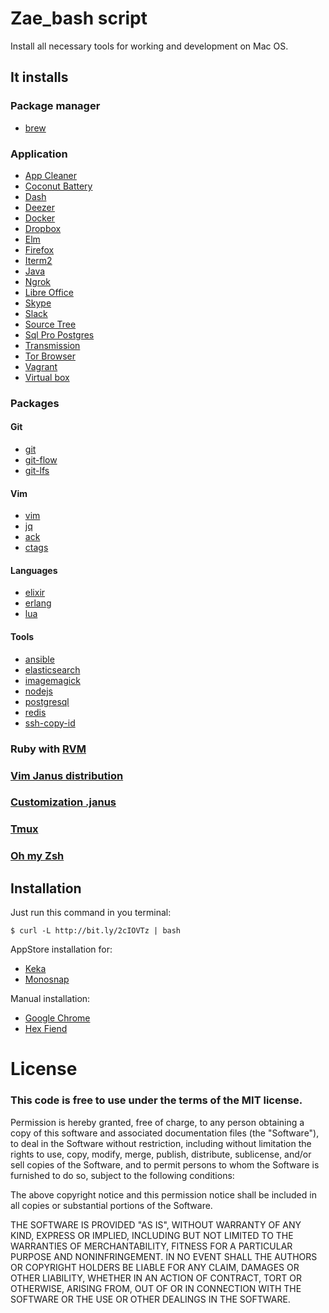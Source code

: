 # Zae_bash script
Install all necessary tools for working and development on Mac OS.

## It installs

### Package manager
- [brew](http://brew.sh/)

### Application

- [App Cleaner](https://freemacsoft.net/appcleaner/)
- [Coconut Battery](http://www.coconut-flavour.com/coconutbattery/)
- [Dash](https://kapeli.com/dash)
- [Deezer](http://www.deezer.com/)
- [Docker](https://www.docker.com/)
- [Dropbox](https://www.dropbox.com/)
- [Elm](http://elm-lang.org/)
- [Firefox](https://www.mozilla.org/en-US/firefox/new/)
- [Iterm2](https://www.iterm2.com/)
- [Java](https://java.com/ru/download/)
- [Ngrok](https://ngrok.com/)
- [Libre Office](https://www.libreoffice.org/)
- [Skype](https://www.skype.com/)
- [Slack](https://slack.com/)
- [Source Tree](https://www.sourcetreeapp.com/)
- [Sql Pro Postgres](https://macpostgresclient.com/)
- [Transmission](https://transmissionbt.com/)
- [Tor Browser](https://www.torproject.org/projects/torbrowser.html.en)
- [Vagrant](https://www.vagrantup.com/)
- [Virtual box](https://www.virtualbox.org/)

### Packages

#### Git
- [git](https://git-scm.com/)
- [git-flow](http://danielkummer.github.io/git-flow-cheatsheet/index.html)
- [git-lfs](https://git-lfs.github.com/)

#### Vim
- [vim](http://www.vim.org/)
- [jq](https://stedolan.github.io/jq/)
- [ack](http://beyondgrep.com/)
- [ctags](https://andrew.stwrt.ca/posts/vim-ctags/)

#### Languages
- [elixir](http://elixir-lang.org/)
- [erlang](https://www.erlang.org/)
- [lua](https://www.lua.org/)

#### Tools
- [ansible](https://www.ansible.com/)
- [elasticsearch](https://www.elastic.co/products/elasticsearch)
- [imagemagick](http://www.imagemagick.org/script/index.php)
- [nodejs](https://nodejs.org/en/)
- [postgresql](https://www.postgresql.org/)
- [redis](http://redis.io/)
- [ssh-copy-id](https://github.com/beautifulcode/ssh-copy-id-for-OSX)

### Ruby with [RVM](https://rvm.io/rvm/install)
### [Vim Janus distribution](https://github.com/carlhuda/janus)
### [Customization .janus](https://github.com/khusnetdinov/.janus)
### [Tmux](https://github.com/khusnetdinov/.tmux)
### [Oh my Zsh](https://github.com/robbyrussell/oh-my-zsh)

## Installation

Just run this command in you terminal:

`$ curl -L http://bit.ly/2cIOVTz | bash`

AppStore installation for:

- [Keka](http://www.kekaosx.com/en/)
- [Monosnap](https://monosnap.com/welcome)

Manual installation:

- [Google Chrome](https://www.google.ru/chrome/browser/desktop/)
- [Hex Fiend](http://ridiculousfish.com/hexfiend/)

# License

### This code is free to use under the terms of the MIT license.

Permission is hereby granted, free of charge, to any person obtaining
a copy of this software and associated documentation files (the
"Software"), to deal in the Software without restriction, including
without limitation the rights to use, copy, modify, merge, publish,
distribute, sublicense, and/or sell copies of the Software, and to
permit persons to whom the Software is furnished to do so, subject to
the following conditions:

The above copyright notice and this permission notice shall be included
in all copies or substantial portions of the Software.

THE SOFTWARE IS PROVIDED "AS IS", WITHOUT WARRANTY OF ANY KIND,
EXPRESS OR IMPLIED, INCLUDING BUT NOT LIMITED TO THE WARRANTIES OF
MERCHANTABILITY, FITNESS FOR A PARTICULAR PURPOSE AND NONINFRINGEMENT.
IN NO EVENT SHALL THE AUTHORS OR COPYRIGHT HOLDERS BE LIABLE FOR ANY
CLAIM, DAMAGES OR OTHER LIABILITY, WHETHER IN AN ACTION OF CONTRACT,
TORT OR OTHERWISE, ARISING FROM, OUT OF OR IN CONNECTION WITH THE
SOFTWARE OR THE USE OR OTHER DEALINGS IN THE SOFTWARE.

